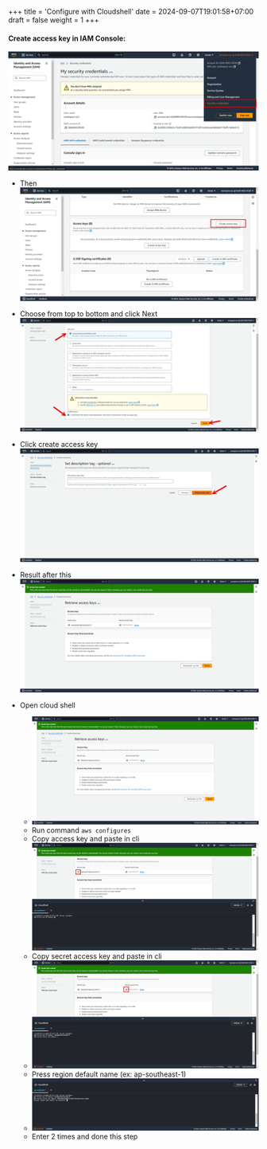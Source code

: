 +++
title = 'Configure with Cloudshell'
date = 2024-09-07T19:01:58+07:00
draft = false
weight = 1
+++

#### Create access key in IAM Console:
   ![alt text](image.png)
- Then
   ![alt text](image-1.png)

-   Choose from top to bottom and click Next
    ![alt text](image-5.png)
-   Click create access key
    ![alt text](image-6.png)
-   Result after this
    ![alt text](image-9.png)
-   Open cloud shell
    -   ![alt text](image-10.png)
    -   Run command `aws configures`
    -   Copy access key and paste in cli
        ![alt text](image-11.png)
    -   Copy secret access key and paste in cli
    -   ![alt text](image-12.png)
    -   Press region default name (ex: ap-southeast-1)
    -   ![alt text](image-13.png)
    -   Enter 2 times and done this step
